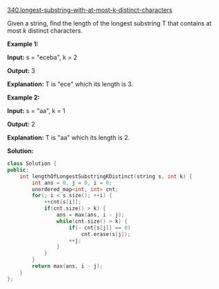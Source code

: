 [340.longest-substring-with-at-most-k-distinct-characters](https://leetcode.com/problems/longest-substring-with-at-most-k-distinct-characters/)  

Given a string, find the length of the longest substring T that contains at most _k_ distinct characters.

**Example 1:**

  
**Input:** s = "eceba", k = 2
  
**Output:** 3
  
**Explanation:** T is "ece" which its length is 3.

**Example 2:**

  
**Input:** s = "aa", k = 1
  
**Output:** 2
  
**Explanation:** T is "aa" which its length is 2.  



**Solution:**  

```cpp
class Solution {
public:
    int lengthOfLongestSubstringKDistinct(string s, int k) {
        int ans = 0, j = 0, i = 0;
        unordered_map<int, int> cnt;
        for(; i < s.size(); ++i) {
            ++cnt[s[i]];
            if(cnt.size() > k) {
                ans = max(ans, i - j);
                while(cnt.size() > k) {
                    if(--cnt[s[j]] == 0)
                        cnt.erase(s[j]);
                    ++j;
                }
            }
        }
        return max(ans, i - j);
    }
};
```
      